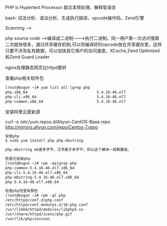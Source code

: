 
PHP is Hypertext Processor 超文本预处理，解释型语言

bash: 词法分析、语法分析、生成执行路径、opcode操作码，Zend引擎

Scanning -->

php source code -->编译成二进制--->执行二进制，同一用户第一次访问慢第二次就快很多，通过共享缓存机制,可以将编译好的opcode放在共享缓存里，这样只要不涉及私有数据，可以加快其它用户的访问速度，XCache,Zend Oplimized和Zend Guard Loader

nginx处理静态网页比httpd更好

查看php相关软件包

```txt
[root@bogon ~]# yum list all |grep php
php.x86_64                               5.4.16-46.el7                   @base
php-cli.x86_64                           5.4.16-46.el7                   @base
php-common.x86_64                        5.4.16-46.el7                   @base
```
安装阿里云更新源

curl -o /etc/yum.repos.d/Aliyun-CentOS-Base.repo http://mirrors.aliyun.com/repo/Centos-7.repo

```txt
安装php
$ sudo yum install php php-mbstring

php-mbstring mb是多字节，汉字属于多字节，所以这个模块一般都要装。

检查已安装php
[root@bogon ~]# rpm -qa|grep php
php-common-5.4.16-46.el7.x86_64
php-cli-5.4.16-46.el7.x86_64
php-mbstring-5.4.16-46.el7.x86_64
php-5.4.16-46.el7.x86_64

检查php包里有那些
[root@bogon ~]# rpm -ql php
/etc/httpd/conf.d/php.conf
/etc/httpd/conf.modules.d/10-php.conf
/usr/lib64/httpd/modules/libphp5.so
/usr/share/httpd/icons/php.gif
/var/lib/php/session
```